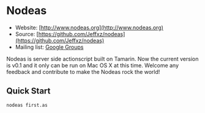 # Nodeas

* Website: [http://www.nodeas.org](http://www.nodeas.org)
* Source: [https://github.com/Jeffxz/nodeas](https://github.com/Jeffxz/nodeas)
* Mailing list: [Google Groups](http://groups.google.com/group/nodeas)

Nodeas is server side actionscript built on Tamarin. Now the current version is v0.1 and it only can be run on Mac OS X at this time. Welcome any feedback and contribute to make the Nodeas rock the world!

## Quick Start

    nodeas first.as

